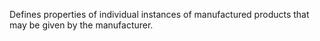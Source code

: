 ﻿Defines properties of individual instances of manufactured products that may be given by the manufacturer.